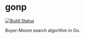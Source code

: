 # gonp

[![Build Status](https://travis-ci.org/cubicdaiya/bms.png?branch=master)](https://travis-ci.org/cubicdaiya/bms)

Boyer-Moore search algorithm in Go.
